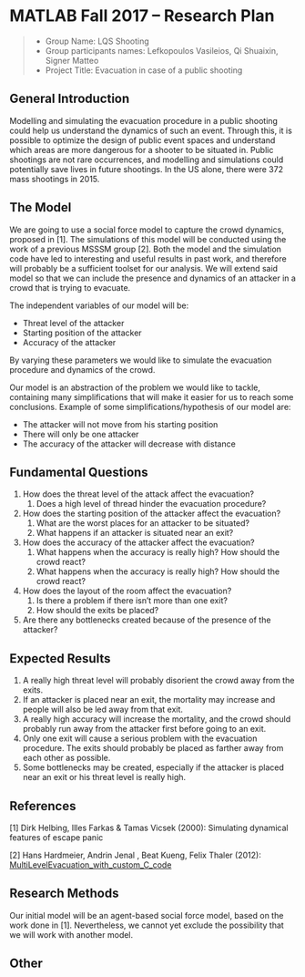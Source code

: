# MATLAB Fall 2017 – Research Plan

> * Group Name: LQS Shooting
> * Group participants names: Lefkopoulos Vasileios, Qi Shuaixin, Signer Matteo
> * Project Title: Evacuation in case of a public shooting


## General Introduction

Modelling and simulating the evacuation procedure in a public shooting could help us understand the dynamics of such an event. Through this, it is possible to optimize the design of public event spaces and understand which areas are more dangerous for a shooter to be situated in. Public shootings are not rare occurrences, and modelling and simulations could potentially save lives in future shootings. In the US alone, there were 372 mass shootings in 2015.


## The Model

We are going to use a social force model to capture the crowd dynamics, proposed in [1]. The simulations of this model will be conducted using the work of a previous MSSSM group [2]. Both the model and the simulation code have led to interesting and useful results in past work, and therefore will probably be a sufficient toolset for our analysis. We will extend said model so that we can include the presence and dynamics of an attacker in a crowd that is trying to evacuate.

The independent variables of our model will be:
* Threat level of the attacker
* Starting position of the attacker
* Accuracy of the attacker

By varying these parameters we would like to simulate the evacuation procedure and dynamics of the crowd.

Our model is an abstraction of the problem we would like to tackle, containing many simplifications that will make it easier for us to reach some conclusions. Example of some simplifications/hypothesis of our model are:
* The attacker will not move from his starting position
* There will only be one attacker
* The accuracy of the attacker will decrease with distance


## Fundamental Questions

1. How does the threat level of the attack affect the evacuation?
	1. Does a high level of thread hinder the evacuation procedure?
2. How does the starting position of the attacker affect the evacuation?
	1. What are the worst places for an attacker to be situated?
	2. What happens if an attacker is situated near an exit?
3. How does the accuracy of the attacker affect the evacuation?
	1. What happens when the accuracy is really high? How should the crowd react?
	2. What happens when the accuracy is really high? How should the crowd react?
4. How does the layout of the room affect the evacuation?
	1. Is there a problem if there isn’t more than one exit?
	2. How should the exits be placed?
5. Are there any bottlenecks created because of the presence of the attacker?


## Expected Results

1. A really high threat level will probably disorient the crowd away from the exits.
2. If an attacker is placed near an exit, the mortality may increase and people will also be led away from that exit.
3. A really high accuracy will increase the mortality, and the crowd should probably run away from the attacker first before going to an exit.
4. Only one exit will cause a serious problem with the evacuation procedure. The exits should probably be placed as farther away from each other as possible.
5. Some bottlenecks may be created, especially if the attacker is placed near an exit or his threat level is really high.


## References 

[1] Dirk Helbing, Illes Farkas & Tamas Vicsek (2000): Simulating dynamical features
of escape panic

[2] Hans Hardmeier, Andrin Jenal , Beat Kueng, Felix Thaler (2012): [MultiLevelEvacuation_with_custom_C_code](https://github.com/msssm/MultiLevelEvacuation_with_custom_C_code)


## Research Methods

Our initial model will be an agent-based social force model, based on the work done in [1]. Nevertheless, we cannot yet exclude the possibility that we will work with another model.


## Other
